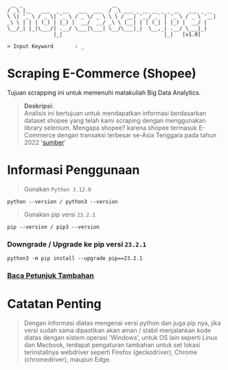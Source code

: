 ```
 __ _                             __                                
/ _\ |__   ___  _ __   ___  ___  / _\ ___ _ __ __ _ _ __   ___ _ __ 
\ \| '_ \ / _ \| '_ \ / _ \/ _ \ \ \ / __| '__/ _` | '_ \ / _ \ '__|
_\ \ | | | (_) | |_) |  __/  __/ _\ \ (__| | | (_| | |_) |  __/ |   
\__/_| |_|\___/| .__/ \___|\___| \__/\___|_|  \__,_| .__/ \___|_|   
               |_|                                 |_|   [v1.0]

> Input Keyword       : _
```
# **Scraping E-Commerce (Shopee)**
Tujuan scrapping ini untuk memenuhi matakuliah Big Data Analytics.

> **Deskripsi**:<br>
Analisis ini bertujuan untuk mendapatkan informasi berdasarkan dataset shopee yang telah kami scraping dengan menggunakan library selenium. Mengapa shopee? karena shopee termasuk E-Commerce dengan transaksi terbesar se-Asia Tenggara pada tahun 2022 '[sumber](https://goodstats.id/article/shopee-platform-e-commerce-dengan-nilai-transaksi-terbesar-di-asia-tenggara-2022-bc0uV)'

# **Informasi Penggunaan**
> Gunakan ```Python 3.12.0```
```
python --version / python3 --version
```
> Gunakan pip versi ```23.2.1```
```
pip --version / pip3 --version
```
### Downgrade / Upgrade ke pip versi ```23.2.1```
```
python3 -m pip install --upgrade pip==23.2.1
```
### **[Baca Petunjuk Tambahan](https://github.com/syauqqii/scraping_ecommerce/blob/main/doc.txt)**

# **Catatan Penting**
> Dengan informasi diatas mengenai versi python dan juga pip nya, jika versi sudah sama dipastikan akan aman / stabil menjalankan kode diatas dengan sistem operasi
> 'Windows', untuk OS lain seperti Linux dan Macbook, terdapat pengaturan tambahan untuk set lokasi terinstallnya webdriver seperti Firefox (geckodriver), Chrome (chromedriver), maupun Edge.
